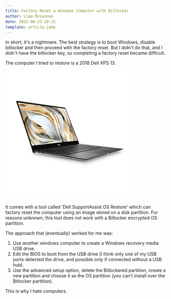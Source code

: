 ```yaml
---
title: Factory Reset a Windows Computer with Bitlocker
author: Liam McLennan
date: 2022-06-23 20:32
template: article.jade
---
```


In short, it's a nightmare. The best strategy is to boot Windows, disable bitlocker and then proceed with the factory reset. But I didn't do that, and I didn't have the bitlocker key, so completing a factory reset became difficult. 

The computer I tried to restore is a 2018 Dell XPS 13.

![XPS 13](xps13)

It comes with a tool called 'Dell SupportAssist OS Restore' which can factory reset the computer using an image stored on a disk partition. For reasons unknown, this tool does not work with a Bitlocker encrypted OS partition. 

The approach that (eventually) worked for me was:

1. Use another windows computer to create a Windows recovery media USB drive.
1. Edit the BIOS to boot from the USB drive (I think only one of my USB ports detected the drive, and possible only if connected without a USB hub).
1. Use the advanced setup option, delete the Bitlockered partition, create a new partition and choose it as the OS partition (you can't install over the Bitlocker partition). 

This is why I hate computers. 
